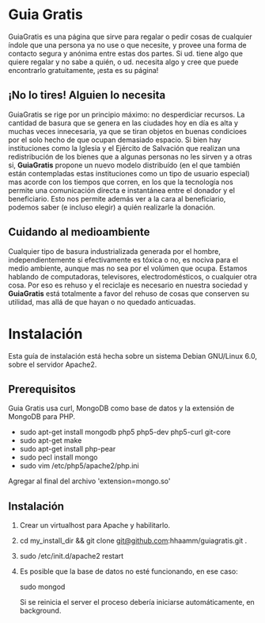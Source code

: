 # Guia Gratis

GuiaGratis es una página que sirve para regalar o pedir cosas de cualquier índole que una persona ya no use o que necesite, y provee una forma de contacto segura y anónima entre estas dos partes. Si ud. tiene algo que quiere regalar y no sabe a quién, o ud. necesita algo y cree que puede encontrarlo gratuitamente, ¡esta es su página!

## ¡No lo tires! Alguien lo necesita

GuiaGratis se rige por un principio máximo: no desperdiciar recursos. La cantidad de basura que se genera en las ciudades hoy en día es alta y muchas veces innecesaria, ya que se tiran objetos en buenas condicioes por el solo hecho de que ocupan demasiado espacio. Si bien hay instituciones como la Iglesia y el Ejército de Salvación que realizan una redistribución de los bienes que a algunas personas no les sirven y a otras si, <b>GuiaGratis</b> propone un nuevo modelo distribuído (en el que también están contempladas estas instituciones como un tipo de usuario especial) mas acorde con los tiempos que corren, en los que la tecnología nos permite una comunicación directa e instantánea entre el donador y el beneficiario. Esto nos permite además ver a la cara al beneficiario, podemos saber (e incluso elegir) a quién realizarle la donación.

## Cuidando al medioambiente

Cualquier tipo de basura industrializada generada por el hombre, independientemente si efectivamente es tóxica o no, es nociva para el medio ambiente, aunque mas no sea por el volúmen que ocupa. Estamos hablando de computadoras, televisores, electrodomésticos, o cualquier otra cosa. Por eso es rehuso y el reciclaje es necesario en nuestra sociedad y <b>GuiaGratis</b> está totalmente a favor del rehuso de cosas que conserven su utilidad, mas allá de que hayan o no quedado anticuadas.

# Instalación

Esta guía de instalación está hecha sobre un sistema Debian GNU/Linux 6.0, sobre el servidor Apache2.

## Prerequisitos

Guia Gratis usa curl, MongoDB como base de datos y la extensión de MongoDB para PHP.

* sudo apt-get install mongodb php5 php5-dev php5-curl git-core
* sudo apt-get make
* sudo apt-get install php-pear
* sudo pecl install mongo
* sudo vim /etc/php5/apache2/php.ini

Agregar al final del archivo 'extension=mongo.so'

## Instalación

1. Crear un virtualhost para Apache y habilitarlo.
2. cd my_install_dir && git clone git@github.com:hhaamm/guiagratis.git .
3. sudo /etc/init.d/apache2 restart
4. Es posible que la base de datos no esté funcionando, en ese caso:

	sudo mongod

	Si se reinicia el server el proceso debería iniciarse automáticamente, en background.
